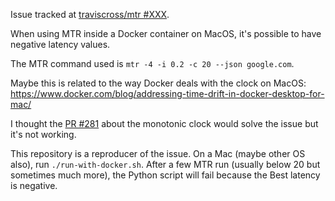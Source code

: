 Issue tracked at [traviscross/mtr #XXX]().

When using MTR inside a Docker container on MacOS, it's possible to have negative latency values.

The MTR command used is `mtr -4 -i 0.2 -c 20 --json google.com`.

Maybe this is related to the way Docker deals with the clock on MacOS: https://www.docker.com/blog/addressing-time-drift-in-docker-desktop-for-mac/

I thought the [PR #281](https://github.com/traviscross/mtr/pull/281/) about the monotonic clock would solve the issue but it's not working.

This repository is a reproducer of the issue. On a Mac (maybe other OS also), run `./run-with-docker.sh`. After a few MTR run (usually below 20 but sometimes much more), the Python script will fail because the Best latency is negative.
